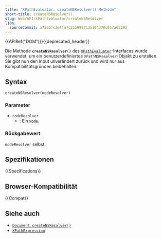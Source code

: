 ```yaml
---
title: "XPathEvaluator: createNSResolver() Methode"
short-title: createNSResolver()
slug: Web/API/XPathEvaluator/createNSResolver
l10n:
  sourceCommit: a7265fc3effa7c25b9997135104370c057a65293
---
```


{{APIRef("DOM")}}{{deprecated_header}}

Die Methode **`createNSResolver()`** des [`XPathEvaluator`](/de/docs/Web/API/XPathEvaluator)-Interfaces wurde verwendet, um ein benutzerdefiniertes `XPathNSResolver`-Objekt zu erstellen. Sie gibt nun den Input unverändert zurück und wird nur aus Kompatibilitätsgründen beibehalten.

## Syntax

```js-nolint
createNSResolver(nodeResolver)
```

### Parameter

- `nodeResolver`
  - : Ein [`Node`](/de/docs/Web/API/Node).

### Rückgabewert

`nodeResolver` selbst.

## Spezifikationen

{{Specifications}}

## Browser-Kompatibilität

{{Compat}}

## Siehe auch

- [`Document.createNSResolver()`](/de/docs/Web/API/Document/createNSResolver)
- [`XPathExpression`](/de/docs/Web/API/XPathExpression)
